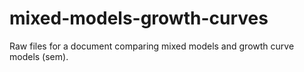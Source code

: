 # mixed-models-growth-curves
Raw files for a document comparing mixed models and growth curve models (sem).
